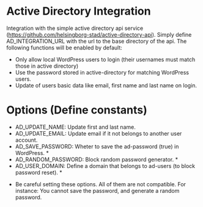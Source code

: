 # Active Directory Integration

Integration with the simple active directory api service (https://github.com/helsingborg-stad/active-directory-api). Simply define AD_INTEGRATION_URL with the url to the base directory of the api. The following functions will be enabled by default: 

- Only allow local WordPress users to login (their usernames must match those in active directory)
- Use the password stored in active-directory for matching WordPress users. 
- Update of users basic data like email, first name and last name on login. 

# Options (Define constants)
- AD_UPDATE_NAME: Update first and last name. 
- AD_UPDATE_EMAIL: Update email if it not belongs to another user account. 
- AD_SAVE_PASSWORD: Wheter to save the ad-password (true) in WordPress. *
- AD_RANDOM_PASSWORD: Block random password generator. *
- AD_USER_DOMAIN: Define a domain that belongs to ad-users (to block password reset). *

* Be careful setting these options. All of them are not compatible. For instance: You cannot save the password, and generate a random password.


